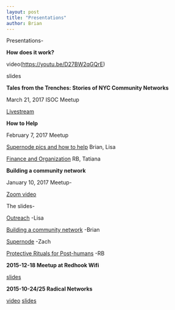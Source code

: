```yaml
---
layout: post
title: "Presentations"
author: Brian
---
```

Presentations-

**How does it work?**

video(https://youtu.be/D27BW2qGQrE)

slides

**Tales from the Trenches: Stories of NYC Community Networks**

March 21, 2017 ISOC Meetup

[Livestream](https://livestream.com/internetsociety/trenches/images/152258146)

**How to Help**

February 7, 2017 Meetup

[Supernode pics and how to help](https://goo.gl/cNp8E5) Brian, Lisa

[Finance and Organization](http://slides.com/arebe/finance#/) RB, Tatiana

**Building a community network**

January 10, 2017 Meetup- 

[Zoom video](https://youtu.be/lLIoFtJpv-w)

The slides- 

[Outreach](https://goo.gl/qjfa5T) -Lisa

[Building a community network](https://goo.gl/K9kI7X) -Brian

[Supernode](https://goo.gl/5XLB2c) -Zach

[Protective Rituals for Post-humans](http://slides.com/arebe/protective-rituals) -RB


**2015-12-18 Meetup at Redhook Wifi**

[slides](https://prezi.com/y0hvz3fn5dwz/view/)

**2015-10-24/25 Radical Networks**

[video](https://livestream.com/internetsociety/radicalnetworks/videos/102833124) [slides](https://prezi.com/bh9c_yvoc-xw/view/)